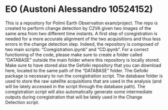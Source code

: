 # EO (Austoni Alessandro 10524152)
This is a repository for Polimi Earth Observation exam/project.
The repo is created to perform change detection by C2VA given two images of the same area from two different time instants. A first step of coregistration is needed for a more accurate alignment of the two acquisitions and thus less errors in the change detection step. Indeed, the repository is composed of two main scripts: “Coregistration.ipynb” and “CD.ipynb”.
For a correct functioning of the code, please make sure to create a folder called “DATABASE” outside the main folder where this repository is locally stored. Make sure to have stored also the Gefolki repository that you can download here, located to the same path of the “DATABASE” folder.
The Gefolki package is necessary to run the coregistration script.
The database folder is used to store the raw satellite acquisitions that are used in the analysis (and will be lately accessed in the script through the database path). The coregistration script will also automatically generate some intermediate outputs during coregistration that will be lately used in the Change Detection script.

